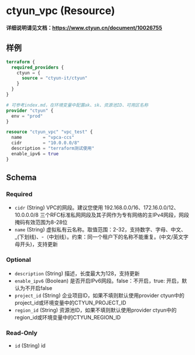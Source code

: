 # ctyun_vpc (Resource)
**详细说明请见文档：https://www.ctyun.cn/document/10026755**



## 样例

```terraform
terraform {
  required_providers {
    ctyun = {
      source = "ctyun-it/ctyun"
    }
  }
}

# 可参考index.md，在环境变量中配置ak、sk、资源池ID、可用区名称
provider "ctyun" {
  env = "prod"
}

resource "ctyun_vpc" "vpc_test" {
  name        = "vpca-ccs"
  cidr        = "10.0.0.0/8"
  description = "terraform测试使用"
  enable_ipv6 = true
}
```

<!-- schema generated by tfplugindocs -->
## Schema

### Required

- `cidr` (String) VPC的网段。建议您使用 192.168.0.0/16、172.16.0.0/12、10.0.0.0/8 三个RFC标准私网网段及其子网作为专有网络的主IPv4网段，网段掩码有效范围为8-28位
- `name` (String) 虚拟私有云名称。取值范围：2-32，支持数字、字母、中文、_(下划线)、-（中划线）。约束：同一个租户下的名称不能重复。(中文/英文字母开头)，支持更新

### Optional

- `description` (String) 描述，长度最大为128，支持更新
- `enable_ipv6` (Boolean) 是否开启IPv6网段。false：不开启，true: 开启，默认为不开启false
- `project_id` (String) 企业项目ID，如果不填则默认使用provider ctyun中的project_id或环境变量中的CTYUN_PROJECT_ID
- `region_id` (String) 资源池ID，如果不填则默认使用provider ctyun中的region_id或环境变量中的CTYUN_REGION_ID

### Read-Only

- `id` (String) id